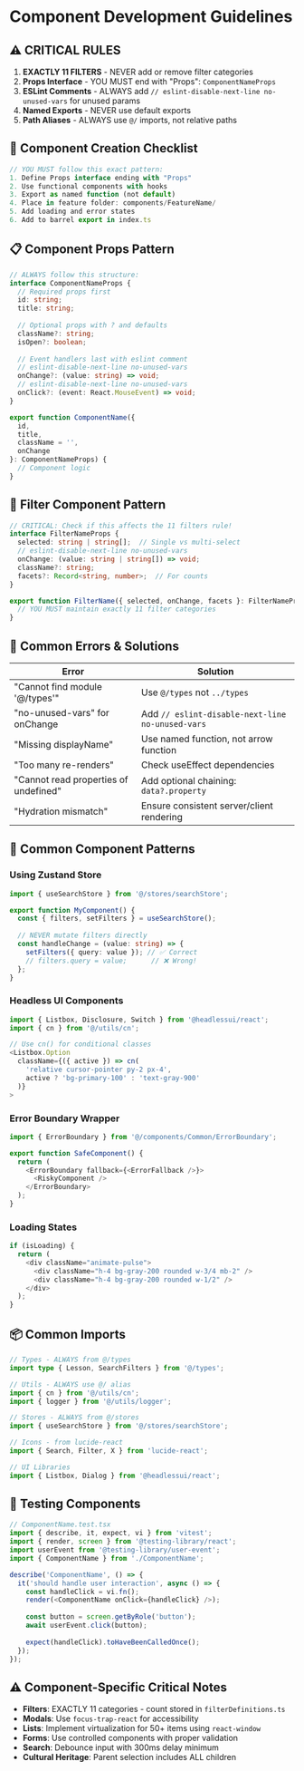 # Component Development Guidelines

## ⚠️ CRITICAL RULES

1. **EXACTLY 11 FILTERS** - NEVER add or remove filter categories
2. **Props Interface** - YOU MUST end with "Props": `ComponentNameProps`
3. **ESLint Comments** - ALWAYS add `// eslint-disable-next-line no-unused-vars` for unused params
4. **Named Exports** - NEVER use default exports
5. **Path Aliases** - ALWAYS use `@/` imports, not relative paths

## 🚀 Component Creation Checklist

```typescript
// YOU MUST follow this exact pattern:
1. Define Props interface ending with "Props"
2. Use functional components with hooks
3. Export as named function (not default)
4. Place in feature folder: components/FeatureName/
5. Add loading and error states
6. Add to barrel export in index.ts
```

## 📋 Component Props Pattern

```typescript
// ALWAYS follow this structure:
interface ComponentNameProps {
  // Required props first
  id: string;
  title: string;
  
  // Optional props with ? and defaults
  className?: string;
  isOpen?: boolean;
  
  // Event handlers last with eslint comment
  // eslint-disable-next-line no-unused-vars
  onChange?: (value: string) => void;
  // eslint-disable-next-line no-unused-vars
  onClick?: (event: React.MouseEvent) => void;
}

export function ComponentName({ 
  id, 
  title, 
  className = '', 
  onChange 
}: ComponentNameProps) {
  // Component logic
}
```

## 🔧 Filter Component Pattern

```typescript
// CRITICAL: Check if this affects the 11 filters rule!
interface FilterNameProps {
  selected: string | string[];  // Single vs multi-select
  // eslint-disable-next-line no-unused-vars
  onChange: (value: string | string[]) => void;
  className?: string;
  facets?: Record<string, number>;  // For counts
}

export function FilterName({ selected, onChange, facets }: FilterNameProps) {
  // YOU MUST maintain exactly 11 filter categories
}
```

## 🐛 Common Errors & Solutions

| Error | Solution |
|-------|----------|
| "Cannot find module '@/types'" | Use `@/types` not `../types` |
| "no-unused-vars" for onChange | Add `// eslint-disable-next-line no-unused-vars` |
| "Missing displayName" | Use named function, not arrow function |
| "Too many re-renders" | Check useEffect dependencies |
| "Cannot read properties of undefined" | Add optional chaining: `data?.property` |
| "Hydration mismatch" | Ensure consistent server/client rendering |

## 🎯 Common Component Patterns

### Using Zustand Store
```typescript
import { useSearchStore } from '@/stores/searchStore';

export function MyComponent() {
  const { filters, setFilters } = useSearchStore();
  
  // NEVER mutate filters directly
  const handleChange = (value: string) => {
    setFilters({ query: value }); // ✅ Correct
    // filters.query = value;      // ❌ Wrong!
  };
}
```

### Headless UI Components
```typescript
import { Listbox, Disclosure, Switch } from '@headlessui/react';
import { cn } from '@/utils/cn';

// Use cn() for conditional classes
<Listbox.Option
  className={({ active }) => cn(
    'relative cursor-pointer py-2 px-4',
    active ? 'bg-primary-100' : 'text-gray-900'
  )}
>
```

### Error Boundary Wrapper
```typescript
import { ErrorBoundary } from '@/components/Common/ErrorBoundary';

export function SafeComponent() {
  return (
    <ErrorBoundary fallback={<ErrorFallback />}>
      <RiskyComponent />
    </ErrorBoundary>
  );
}
```

### Loading States
```typescript
if (isLoading) {
  return (
    <div className="animate-pulse">
      <div className="h-4 bg-gray-200 rounded w-3/4 mb-2" />
      <div className="h-4 bg-gray-200 rounded w-1/2" />
    </div>
  );
}
```

## 📦 Common Imports

```typescript
// Types - ALWAYS from @/types
import type { Lesson, SearchFilters } from '@/types';

// Utils - ALWAYS use @/ alias
import { cn } from '@/utils/cn';
import { logger } from '@/utils/logger';

// Stores - ALWAYS from @/stores
import { useSearchStore } from '@/stores/searchStore';

// Icons - from lucide-react
import { Search, Filter, X } from 'lucide-react';

// UI Libraries
import { Listbox, Dialog } from '@headlessui/react';
```

## 🧪 Testing Components

```typescript
// ComponentName.test.tsx
import { describe, it, expect, vi } from 'vitest';
import { render, screen } from '@testing-library/react';
import userEvent from '@testing-library/user-event';
import { ComponentName } from './ComponentName';

describe('ComponentName', () => {
  it('should handle user interaction', async () => {
    const handleClick = vi.fn();
    render(<ComponentName onClick={handleClick} />);
    
    const button = screen.getByRole('button');
    await userEvent.click(button);
    
    expect(handleClick).toHaveBeenCalledOnce();
  });
});
```

## ⚠️ Component-Specific Critical Notes

- **Filters**: EXACTLY 11 categories - count stored in `filterDefinitions.ts`
- **Modals**: Use `focus-trap-react` for accessibility
- **Lists**: Implement virtualization for 50+ items using `react-window`
- **Forms**: Use controlled components with proper validation
- **Search**: Debounce input with 300ms delay minimum
- **Cultural Heritage**: Parent selection includes ALL children